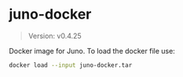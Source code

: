 # juno-docker

> Version: v0.4.25

Docker image for Juno. To load the docker file use:

```bash
docker load --input juno-docker.tar
```
